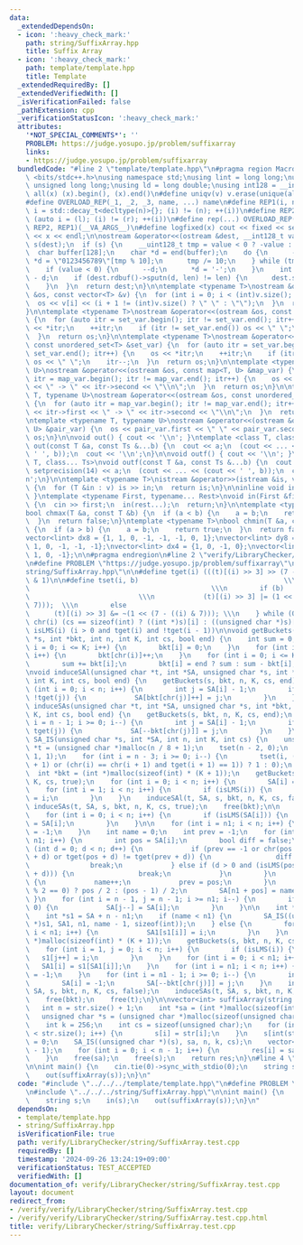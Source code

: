 ```yaml
---
data:
  _extendedDependsOn:
  - icon: ':heavy_check_mark:'
    path: string/SuffixArray.hpp
    title: Suffix Array
  - icon: ':heavy_check_mark:'
    path: template/template.hpp
    title: Template
  _extendedRequiredBy: []
  _extendedVerifiedWith: []
  _isVerificationFailed: false
  _pathExtension: cpp
  _verificationStatusIcon: ':heavy_check_mark:'
  attributes:
    '*NOT_SPECIAL_COMMENTS*': ''
    PROBLEM: https://judge.yosupo.jp/problem/suffixarray
    links:
    - https://judge.yosupo.jp/problem/suffixarray
  bundledCode: "#line 2 \"template/template.hpp\"\n#pragma region Macros\n#include\
    \ <bits/stdc++.h>\nusing namespace std;\nusing lint = long long;\nusing ull =\
    \ unsigned long long;\nusing ld = long double;\nusing int128 = __int128_t;\n#define\
    \ all(x) (x).begin(), (x).end()\n#define uniqv(v) v.erase(unique(all(v)), v.end())\n\
    #define OVERLOAD_REP(_1, _2, _3, name, ...) name\n#define REP1(i, n) for (auto\
    \ i = std::decay_t<decltype(n)>{}; (i) != (n); ++(i))\n#define REP2(i, l, r) for\
    \ (auto i = (l); (i) != (r); ++(i))\n#define rep(...) OVERLOAD_REP(__VA_ARGS__,\
    \ REP2, REP1)(__VA_ARGS__)\n#define logfixed(x) cout << fixed << setprecision(10)\
    \ << x << endl;\n\nostream &operator<<(ostream &dest, __int128_t value) {\n  ostream::sentry\
    \ s(dest);\n  if (s) {\n    __uint128_t tmp = value < 0 ? -value : value;\n  \
    \  char buffer[128];\n    char *d = end(buffer);\n    do {\n      --d;\n     \
    \ *d = \"0123456789\"[tmp % 10];\n      tmp /= 10;\n    } while (tmp != 0);\n\
    \    if (value < 0) {\n      --d;\n      *d = '-';\n    }\n    int len = end(buffer)\
    \ - d;\n    if (dest.rdbuf()->sputn(d, len) != len) {\n      dest.setstate(ios_base::badbit);\n\
    \    }\n  }\n  return dest;\n}\n\ntemplate <typename T>\nostream &operator<<(ostream\
    \ &os, const vector<T> &v) {\n  for (int i = 0; i < (int)v.size(); i++) {\n  \
    \  os << v[i] << (i + 1 != (int)v.size() ? \" \" : \"\");\n  }\n  return os;\n\
    }\n\ntemplate <typename T>\nostream &operator<<(ostream &os, const set<T> &set_var)\
    \ {\n  for (auto itr = set_var.begin(); itr != set_var.end(); itr++) {\n    os\
    \ << *itr;\n    ++itr;\n    if (itr != set_var.end()) os << \" \";\n    itr--;\n\
    \  }\n  return os;\n}\n\ntemplate <typename T>\nostream &operator<<(ostream &os,\
    \ const unordered_set<T> &set_var) {\n  for (auto itr = set_var.begin(); itr !=\
    \ set_var.end(); itr++) {\n    os << *itr;\n    ++itr;\n    if (itr != set_var.end())\
    \ os << \" \";\n    itr--;\n  }\n  return os;\n}\n\ntemplate <typename T, typename\
    \ U>\nostream &operator<<(ostream &os, const map<T, U> &map_var) {\n  for (auto\
    \ itr = map_var.begin(); itr != map_var.end(); itr++) {\n    os << itr->first\
    \ << \" -> \" << itr->second << \"\\n\";\n  }\n  return os;\n}\n\ntemplate <typename\
    \ T, typename U>\nostream &operator<<(ostream &os, const unordered_map<T, U> &map_var)\
    \ {\n  for (auto itr = map_var.begin(); itr != map_var.end(); itr++) {\n    os\
    \ << itr->first << \" -> \" << itr->second << \"\\n\";\n  }\n  return os;\n}\n\
    \ntemplate <typename T, typename U>\nostream &operator<<(ostream &os, const pair<T,\
    \ U> &pair_var) {\n  os << pair_var.first << \" \" << pair_var.second;\n  return\
    \ os;\n}\n\nvoid out() { cout << '\\n'; }\ntemplate <class T, class... Ts>\nvoid\
    \ out(const T &a, const Ts &...b) {\n  cout << a;\n  (cout << ... << (cout <<\
    \ ' ', b));\n  cout << '\\n';\n}\n\nvoid outf() { cout << '\\n'; }\ntemplate <class\
    \ T, class... Ts>\nvoid outf(const T &a, const Ts &...b) {\n  cout << fixed <<\
    \ setprecision(14) << a;\n  (cout << ... << (cout << ' ', b));\n  cout << '\\\
    n';\n}\n\ntemplate <typename T>\nistream &operator>>(istream &is, vector<T> &v)\
    \ {\n  for (T &in : v) is >> in;\n  return is;\n}\n\ninline void in(void) { return;\
    \ }\ntemplate <typename First, typename... Rest>\nvoid in(First &first, Rest &...rest)\
    \ {\n  cin >> first;\n  in(rest...);\n  return;\n}\n\ntemplate <typename T>\n\
    bool chmax(T &a, const T &b) {\n  if (a < b) {\n    a = b;\n    return true;\n\
    \  }\n  return false;\n}\ntemplate <typename T>\nbool chmin(T &a, const T &b)\
    \ {\n  if (a > b) {\n    a = b;\n    return true;\n  }\n  return false;\n}\n\n\
    vector<lint> dx8 = {1, 1, 0, -1, -1, -1, 0, 1};\nvector<lint> dy8 = {0, 1, 1,\
    \ 1, 0, -1, -1, -1};\nvector<lint> dx4 = {1, 0, -1, 0};\nvector<lint> dy4 = {0,\
    \ 1, 0, -1};\n\n#pragma endregion\n#line 2 \"verify/LibraryChecker/string/SuffixArray.test.cpp\"\
    \n#define PROBLEM \"https://judge.yosupo.jp/problem/suffixarray\"\n#line 2 \"\
    string/SuffixArray.hpp\"\n\n#define tget(i) (((t)[(i) >> 3] >> (7 - ((i) & 7)))\
    \ & 1)\n\n#define tset(i, b)                                    \\\n    do { \
    \                                             \\\n        if (b)             \
    \                           \\\n            (t)[(i) >> 3] |= (1 << (7 - ((i) &\
    \ 7)));  \\\n        else                                          \\\n      \
    \      (t)[(i) >> 3] &= ~(1 << (7 - ((i) & 7))); \\\n    } while (0)\n\n#define\
    \ chr(i) (cs == sizeof(int) ? ((int *)s)[i] : ((unsigned char *)s)[i])\n#define\
    \ isLMS(i) (i > 0 and tget(i) and !tget(i - 1))\n\nvoid getBuckets(unsigned char\
    \ *s, int *bkt, int n, int K, int cs, bool end) {\n    int sum = 0;\n    for (int\
    \ i = 0; i <= K; i++) {\n        bkt[i] = 0;\n    }\n    for (int i = 0; i < n;\
    \ i++) {\n        bkt[chr(i)]++;\n    }\n    for (int i = 0; i <= K; i++) {\n\
    \        sum += bkt[i];\n        bkt[i] = end ? sum : sum - bkt[i];\n    }\n}\n\
    \nvoid induceSAl(unsigned char *t, int *SA, unsigned char *s, int *bkt, int n,\
    \ int K, int cs, bool end) {\n    getBuckets(s, bkt, n, K, cs, end);\n    for\
    \ (int i = 0; i < n; i++) {\n        int j = SA[i] - 1;\n        if (j >= 0 and\
    \ !tget(j)) {\n            SA[bkt[chr(j)]++] = j;\n        }\n    }\n}\n\nvoid\
    \ induceSAs(unsigned char *t, int *SA, unsigned char *s, int *bkt, int n, int\
    \ K, int cs, bool end) {\n    getBuckets(s, bkt, n, K, cs, end);\n    for (int\
    \ i = n - 1; i >= 0; i--) {\n        int j = SA[i] - 1;\n        if (j >= 0 and\
    \ tget(j)) {\n            SA[--bkt[chr(j)]] = j;\n        }\n    }\n}\n\nvoid\
    \ SA_IS(unsigned char *s, int *SA, int n, int K, int cs) {\n    unsigned char\
    \ *t = (unsigned char *)malloc(n / 8 + 1);\n    tset(n - 2, 0);\n    tset(n -\
    \ 1, 1);\n    for (int i = n - 3; i >= 0; i--) {\n        tset(i, (chr(i) < chr(i\
    \ + 1) or (chr(i) == chr(i + 1) and tget(i + 1) == 1)) ? 1 : 0);\n    }\n\n  \
    \  int *bkt = (int *)malloc(sizeof(int) * (K + 1));\n    getBuckets(s, bkt, n,\
    \ K, cs, true);\n    for (int i = 0; i < n; i++) {\n        SA[i] = -1;\n    }\n\
    \    for (int i = 1; i < n; i++) {\n        if (isLMS(i)) {\n            SA[--bkt[chr(i)]]\
    \ = i;\n        }\n    }\n    induceSAl(t, SA, s, bkt, n, K, cs, false);\n   \
    \ induceSAs(t, SA, s, bkt, n, K, cs, true);\n    free(bkt);\n\n    int n1 = 0;\n\
    \    for (int i = 0; i < n; i++) {\n        if (isLMS(SA[i])) {\n            SA[n1++]\
    \ = SA[i];\n        }\n    }\n\n    for (int i = n1; i < n; i++) {\n        SA[i]\
    \ = -1;\n    }\n    int name = 0;\n    int prev = -1;\n    for (int i = 0; i <\
    \ n1; i++) {\n        int pos = SA[i];\n        bool diff = false;\n        for\
    \ (int d = 0; d < n; d++) {\n            if (prev == -1 or chr(pos + d) != chr(prev\
    \ + d) or tget(pos + d) != tget(prev + d)) {\n                diff = true;\n \
    \               break;\n            } else if (d > 0 and (isLMS(pos + d) or isLMS(prev\
    \ + d))) {\n                break;\n            }\n        }\n        if (diff)\
    \ {\n            name++;\n            prev = pos;\n        }\n        pos = (pos\
    \ % 2 == 0) ? pos / 2 : (pos - 1) / 2;\n        SA[n1 + pos] = name - 1;\n   \
    \ }\n    for (int i = n - 1, j = n - 1; i >= n1; i--) {\n        if (SA[i] >=\
    \ 0) {\n            SA[j--] = SA[i];\n        }\n    }\n\n    int *SA1 = SA;\n\
    \    int *s1 = SA + n - n1;\n    if (name < n1) {\n        SA_IS((unsigned char\
    \ *)s1, SA1, n1, name - 1, sizeof(int));\n    } else {\n        for (int i = 0;\
    \ i < n1; i++) {\n            SA1[s1[i]] = i;\n        }\n    }\n    bkt = (int\
    \ *)malloc(sizeof(int) * (K + 1));\n    getBuckets(s, bkt, n, K, cs, true);\n\
    \    for (int i = 1, j = 0; i < n; i++) {\n        if (isLMS(i)) {\n         \
    \   s1[j++] = i;\n        }\n    }\n    for (int i = 0; i < n1; i++) {\n     \
    \   SA1[i] = s1[SA1[i]];\n    }\n    for (int i = n1; i < n; i++) {\n        SA[i]\
    \ = -1;\n    }\n    for (int i = n1 - 1; i >= 0; i--) {\n        int j = SA[i];\n\
    \        SA[i] = -1;\n        SA[--bkt[chr(j)]] = j;\n    }\n    induceSAl(t,\
    \ SA, s, bkt, n, K, cs, false);\n    induceSAs(t, SA, s, bkt, n, K, cs, true);\n\
    \    free(bkt);\n    free(t);\n}\n\nvector<int> suffixArray(string &str) {\n \
    \   int n = str.size() + 1;\n    int *sa = (int *)malloc(sizeof(int) * n);\n \
    \   unsigned char *s = (unsigned char *)malloc(sizeof(unsigned char) * (n + 2));\n\
    \    int k = 256;\n    int cs = sizeof(unsigned char);\n    for (int i = 0; i\
    \ < str.size(); i++) {\n        s[i] = str[i];\n    }\n    s[int(str.size())]\
    \ = 0;\n    SA_IS((unsigned char *)(s), sa, n, k, cs);\n    vector<int> res(n\
    \ - 1);\n    for (int i = 0; i < n - 1; i++) {\n        res[i] = sa[i + 1];\n\
    \    }\n    free(sa);\n    free(s);\n    return res;\n}\n#line 4 \"verify/LibraryChecker/string/SuffixArray.test.cpp\"\
    \n\nint main() {\n    cin.tie(0)->sync_with_stdio(0);\n    string s;\n    in(s);\n\
    \    out(suffixArray(s));\n}\n"
  code: "#include \"../../../template/template.hpp\"\n#define PROBLEM \"https://judge.yosupo.jp/problem/suffixarray\"\
    \n#include \"../../../string/SuffixArray.hpp\"\n\nint main() {\n    cin.tie(0)->sync_with_stdio(0);\n\
    \    string s;\n    in(s);\n    out(suffixArray(s));\n}\n"
  dependsOn:
  - template/template.hpp
  - string/SuffixArray.hpp
  isVerificationFile: true
  path: verify/LibraryChecker/string/SuffixArray.test.cpp
  requiredBy: []
  timestamp: '2024-09-26 13:24:19+09:00'
  verificationStatus: TEST_ACCEPTED
  verifiedWith: []
documentation_of: verify/LibraryChecker/string/SuffixArray.test.cpp
layout: document
redirect_from:
- /verify/verify/LibraryChecker/string/SuffixArray.test.cpp
- /verify/verify/LibraryChecker/string/SuffixArray.test.cpp.html
title: verify/LibraryChecker/string/SuffixArray.test.cpp
---
```

